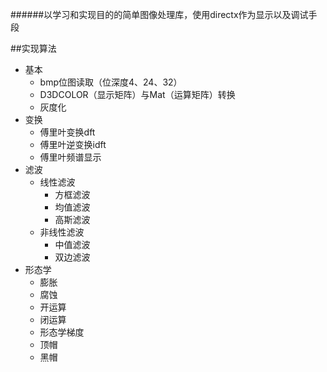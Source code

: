 ######以学习和实现目的的简单图像处理库，使用directx作为显示以及调试手段

##实现算法
* 基本
    * bmp位图读取（位深度4、24、32）  
    * D3DCOLOR（显示矩阵）与Mat（运算矩阵）转换
    * 灰度化
* 变换  
    * 傅里叶变换dft  
    * 傅里叶逆变换idft
    * 傅里叶频谱显示  
* 滤波  
    * 线性滤波  
        * 方框滤波
        * 均值滤波
        * 高斯滤波
    * 非线性滤波  
        * 中值滤波
        * 双边滤波
* 形态学
    * 膨胀
    * 腐蚀
    * 开运算
    * 闭运算
    * 形态学梯度
    * 顶帽 
    * 黑帽